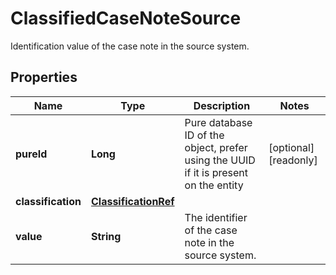 

# ClassifiedCaseNoteSource

Identification value of the case note in the source system.
## Properties

Name | Type | Description | Notes
------------ | ------------- | ------------- | -------------
**pureId** | **Long** | Pure database ID of the object, prefer using the UUID if it is present on the entity |  [optional] [readonly]
**classification** | [**ClassificationRef**](ClassificationRef.md) |  | 
**value** | **String** | The identifier of the case note in the source system. | 



